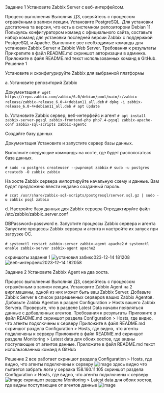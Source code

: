 Задание 1
Установите Zabbix Server с веб-интерфейсом.

Процесс выполнения
Выполняя ДЗ, сверяйтесь с процессом отражённым в записи лекции.
Установите PostgreSQL. Для установки достаточна та версия, что есть в системном репозитороии Debian 11.
Пользуясь конфигуратором команд с официального сайта, составьте набор команд для установки последней версии Zabbix с поддержкой PostgreSQL и Apache.
Выполните все необходимые команды для установки Zabbix Server и Zabbix Web Server.
Требования к результаты
Прикрепите в файл README.md скриншот авторизации в админке.
Приложите в файл README.md текст использованных команд в GitHub.
Решение 1

Установите и сконфигурируйте Zabbix для выбранной платформы

a. Установите репозиторий Zabbix

Документация
``` # wget https://repo.zabbix.com/zabbix/6.0/debian/pool/main/z/zabbix-release/zabbix-release_6.0-4+debian11_all.deb ```
``` # dpkg -i zabbix-release_6.0-4+debian11_all.deb # apt update ```

b. Установите Zabbix сервер, веб-интерфейс и агент
``` # apt install zabbix-server-pgsql zabbix-frontend-php php7.4-pgsql zabbix-apache-conf zabbix-sql-scripts zabbix-agentc  ```

 Создайте базу данных

Документация
Установите и запустите сервер базы данных.

Выполните следующие комманды на хосте, где будет распологаться база данных.

``` # sudo -u postgres createuser --pwprompt zabbix ```
``` # sudo -u postgres createdb -O zabbix zabbix ```

На хосте Zabbix сервера импортируйте начальную схему и данные. Вам будет предложено ввести недавно созданный пароль.

``` # zcat /usr/share/zabbix-sql-scripts/postgresql/server.sql.gz | sudo -u zabbix psql zabbix ```

d. Настройте базу данных для Zabbix сервера
Отредактируйте файл /etc/zabbix/zabbix_server.conf

DBPassword=password
e. Запустите процессы Zabbix сервера и агента
Запустите процессы Zabbix сервера и агента и настройте их запуск при загрузке ОС.

``` # systemctl restart zabbix-server zabbix-agent apache2 ```
``` # systemctl enable zabbix-server zabbix-agent apache2 ```


скриншоты задания 1
![установил забикс023-12-14 181208](https://github.com/sailent9/zabbix-1/assets/130309754/ce092843-a5e0-4392-80fb-9852b4fa3c6a)
![веб-интерфейс2023-12-14 182058](https://github.com/sailent9/zabbix-1/assets/130309754/60c9182b-87f7-4ac6-8add-bd85ff07bc6e)



Задание 2
Установите Zabbix Agent на два хоста.

Процесс выполнения
Выполняя ДЗ, сверяйтесь с процессом отражённым в записи лекции.
Установите Zabbix Agent на 2 вирт.машины, одной из них может быть ваш Zabbix Server.
Добавьте Zabbix Server в список разрешенных серверов ваших Zabbix Agentов.
Добавьте Zabbix Agentов в раздел Configuration > Hosts вашего Zabbix Servera.
Проверьте, что в разделе Latest Data начали появляться данные с добавленных агентов.
Требования к результаты
Приложите в файл README.md скриншот раздела Configuration > Hosts, где видно, что агенты подключены к серверу
Приложите в файл README.md скриншот раздела Configuration > Hosts, где видно, что агенты подключены к серверу
Приложите в файл README.md скриншот раздела Monitoring > Latest data для обоих хостов, где видны поступающие от агентов данные.
Приложите в файл README.md текст использованных команд в GitHub

Решение 2
все работает скриншот раздела Configuration > Hosts, где видно, что агенты подключены к серверу
![image](https://github.com/sailent9/zabbix-1/assets/130309754/27f51777-c61a-4134-ae79-adb664d82b66)
здесь видно что пытается забрать логи у сервака 158.160.11.105 скриншот раздела Configuration > Hosts, где видно, что агенты подключены к серверу
![image](https://github.com/sailent9/zabbix-1/assets/130309754/68a76c59-3186-4563-810e-458315faf955)
скриншот раздела Monitoring > Latest data для обоих хостов, где видны поступающие от агентов данные
![image](https://github.com/sailent9/zabbix-1/assets/130309754/043f67fe-08a3-48ef-b5a6-d6366a4291e9)



